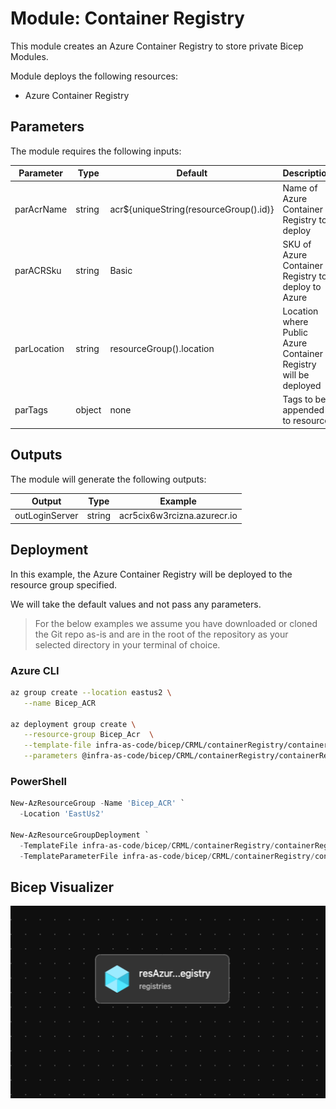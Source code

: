 # Module: Container Registry

This module creates an Azure Container Registry to store private Bicep Modules.

Module deploys the following resources:

- Azure Container Registry

## Parameters

The module requires the following inputs:

 Parameter | Type | Default | Description | Requirement | Example
----------- | ---- | ------- |----------- | ----------- | -------
 parAcrName | string | acr${uniqueString(resourceGroup().id)} | Name of Azure Container Registry to deploy | 5-50 char | acr5cix6w3rcizn
 parACRSku | string | Basic | SKU of Azure Container Registry to deploy to Azure | Basic or Standard or Premium | Basic
 parLocation | string | resourceGroup().location | Location where Public Azure Container Registry will be deployed | Valid Azure Region | eastus2
 parTags | object | none | Tags to be appended to resource | none | {"Environment" : "Development"}

## Outputs

The module will generate the following outputs:

Output | Type | Example
------ | ---- | --------
outLoginServer | string | acr5cix6w3rcizna.azurecr.io

## Deployment

In this example, the Azure Container Registry will be deployed to the resource group specified.

We will take the default values and not pass any parameters.

> For the below examples we assume you have downloaded or cloned the Git repo as-is and are in the root of the repository as your selected directory in your terminal of choice.

### Azure CLI

```bash
az group create --location eastus2 \
   --name Bicep_ACR

az deployment group create \
   --resource-group Bicep_Acr  \
   --template-file infra-as-code/bicep/CRML/containerRegistry/containerRegistry.bicep \
   --parameters @infra-as-code/bicep/CRML/containerRegistry/containerRegistry.parameters.example.json
```

### PowerShell

```powershell
New-AzResourceGroup -Name 'Bicep_ACR' `
  -Location 'EastUs2'
  
New-AzResourceGroupDeployment `
  -TemplateFile infra-as-code/bicep/CRML/containerRegistry/containerRegistry.bicep `
  -TemplateParameterFile infra-as-code/bicep/CRML/containerRegistry/containerRegistry.parameters.example.json
```

## Bicep Visualizer

![Bicep Visualizer](media/bicepVisualizer.png "Bicep Visualizer")